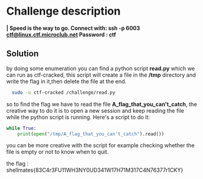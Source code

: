 # Challenge description

**| Speed is the way to go.
    Connect with: ssh -p 6003 ctf@linux.ctf.microclub.net
    Password : ctf**
    
## Solution 

by doing some enumeration you can find a python script **read.py** which we can run as ctf-cracked, this script will create a file in the **/tmp** directory and write the flag in it,then delete the file at the end.
```Bash
  sudo -u ctf-cracked /challenge/read.py
```
so to find the flag we have to read the file **A_flag_that_you_can't_catch**, the creative way to do it is to open a new session and keep reading the file while the python script is running. Here's a script to do it:

```Python
while True:
	print(open("/tmp/A_flag_that_you_can't_catch").read())

```
you can be more creative with the script for example checking whether the file is empty or not to know when to quit.

the flag : shellmates{83C4r3FU11WH3NY0UD341W17H71M317C4N76377r1CKY}

